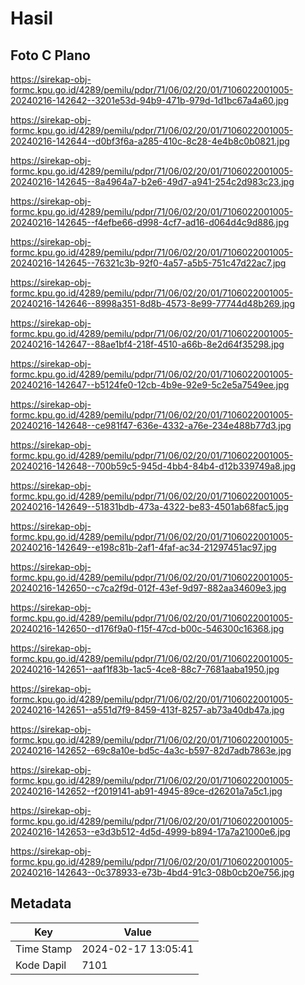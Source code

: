 # Hasil

## Foto C Plano

https://sirekap-obj-formc.kpu.go.id/4289/pemilu/pdpr/71/06/02/20/01/7106022001005-20240216-142642--3201e53d-94b9-471b-979d-1d1bc67a4a60.jpg

https://sirekap-obj-formc.kpu.go.id/4289/pemilu/pdpr/71/06/02/20/01/7106022001005-20240216-142644--d0bf3f6a-a285-410c-8c28-4e4b8c0b0821.jpg

https://sirekap-obj-formc.kpu.go.id/4289/pemilu/pdpr/71/06/02/20/01/7106022001005-20240216-142645--8a4964a7-b2e6-49d7-a941-254c2d983c23.jpg

https://sirekap-obj-formc.kpu.go.id/4289/pemilu/pdpr/71/06/02/20/01/7106022001005-20240216-142645--f4efbe66-d998-4cf7-ad16-d064d4c9d886.jpg

https://sirekap-obj-formc.kpu.go.id/4289/pemilu/pdpr/71/06/02/20/01/7106022001005-20240216-142645--76321c3b-92f0-4a57-a5b5-751c47d22ac7.jpg

https://sirekap-obj-formc.kpu.go.id/4289/pemilu/pdpr/71/06/02/20/01/7106022001005-20240216-142646--8998a351-8d8b-4573-8e99-77744d48b269.jpg

https://sirekap-obj-formc.kpu.go.id/4289/pemilu/pdpr/71/06/02/20/01/7106022001005-20240216-142647--88ae1bf4-218f-4510-a66b-8e2d64f35298.jpg

https://sirekap-obj-formc.kpu.go.id/4289/pemilu/pdpr/71/06/02/20/01/7106022001005-20240216-142647--b5124fe0-12cb-4b9e-92e9-5c2e5a7549ee.jpg

https://sirekap-obj-formc.kpu.go.id/4289/pemilu/pdpr/71/06/02/20/01/7106022001005-20240216-142648--ce981f47-636e-4332-a76e-234e488b77d3.jpg

https://sirekap-obj-formc.kpu.go.id/4289/pemilu/pdpr/71/06/02/20/01/7106022001005-20240216-142648--700b59c5-945d-4bb4-84b4-d12b339749a8.jpg

https://sirekap-obj-formc.kpu.go.id/4289/pemilu/pdpr/71/06/02/20/01/7106022001005-20240216-142649--51831bdb-473a-4322-be83-4501ab68fac5.jpg

https://sirekap-obj-formc.kpu.go.id/4289/pemilu/pdpr/71/06/02/20/01/7106022001005-20240216-142649--e198c81b-2af1-4faf-ac34-21297451ac97.jpg

https://sirekap-obj-formc.kpu.go.id/4289/pemilu/pdpr/71/06/02/20/01/7106022001005-20240216-142650--c7ca2f9d-012f-43ef-9d97-882aa34609e3.jpg

https://sirekap-obj-formc.kpu.go.id/4289/pemilu/pdpr/71/06/02/20/01/7106022001005-20240216-142650--d176f9a0-f15f-47cd-b00c-546300c16368.jpg

https://sirekap-obj-formc.kpu.go.id/4289/pemilu/pdpr/71/06/02/20/01/7106022001005-20240216-142651--aaf1f83b-1ac5-4ce8-88c7-7681aaba1950.jpg

https://sirekap-obj-formc.kpu.go.id/4289/pemilu/pdpr/71/06/02/20/01/7106022001005-20240216-142651--a551d7f9-8459-413f-8257-ab73a40db47a.jpg

https://sirekap-obj-formc.kpu.go.id/4289/pemilu/pdpr/71/06/02/20/01/7106022001005-20240216-142652--69c8a10e-bd5c-4a3c-b597-82d7adb7863e.jpg

https://sirekap-obj-formc.kpu.go.id/4289/pemilu/pdpr/71/06/02/20/01/7106022001005-20240216-142652--f2019141-ab91-4945-89ce-d26201a7a5c1.jpg

https://sirekap-obj-formc.kpu.go.id/4289/pemilu/pdpr/71/06/02/20/01/7106022001005-20240216-142653--e3d3b512-4d5d-4999-b894-17a7a21000e6.jpg

https://sirekap-obj-formc.kpu.go.id/4289/pemilu/pdpr/71/06/02/20/01/7106022001005-20240216-142643--0c378933-e73b-4bd4-91c3-08b0cb20e756.jpg


## Metadata

| Key        | Value               |
| ---------- | ------------------- |
| Time Stamp | 2024-02-17 13:05:41 |
| Kode Dapil | 7101                |



